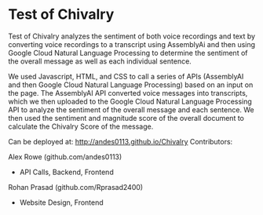 # Test of Chivalry

Test of Chivalry analyzes the sentiment of both voice recordings and text by converting voice recordings to a transcript using AssemblyAi and then using Google Cloud Natural Language Processing to determine the sentiment of the overall message as well as each individual sentence.

We used Javascript, HTML, and CSS to call a series of APIs (AssemblyAI and then Google Cloud Natural Language Processing) based on an input on the page. The AssemblyAI API converted voice messages into transcripts, which we then uploaded to the Google Cloud Natural Language Processing API to analyze the sentiment of the overall message and each sentence. We then used the sentiment and magnitude score of the overall document to calculate the Chivalry Score of the message.

Can be deployed at:
http://andes0113.github.io/Chivalry
Contributors:

Alex Rowe (github.com/andes0113)
- API Calls, Backend, Frontend


Rohan Prasad (github.com/Rprasad2400)
- Website Design, Frontend
